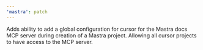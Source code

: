 ```yaml
---
'mastra': patch
---
```


Adds ability to add a global configuration for cursor for the Mastra docs MCP server during creation of a Mastra project. Allowing all cursor projects to have access to the MCP server.
